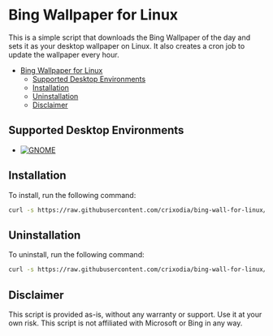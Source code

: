 # Bing Wallpaper for Linux

This is a simple script that downloads the Bing Wallpaper of the day and sets it as your desktop wallpaper on Linux. It also creates a cron job to update the wallpaper every hour.

- [Bing Wallpaper for Linux](#bing-wallpaper-for-linux)
  - [Supported Desktop Environments](#supported-desktop-environments)
  - [Installation](#installation)
  - [Uninstallation](#uninstallation)
  - [Disclaimer](#disclaimer)


## Supported Desktop Environments

- [![GNOME](https://img.shields.io/badge/GNOME-4B4C5D?style=flat&logo=gnome)](https://www.gnome.org/)

## Installation

To install, run the following command:

```bash
curl -s https://raw.githubusercontent.com/crixodia/bing-wall-for-linux/main/install.sh | sudo bash
```

## Uninstallation

To uninstall, run the following command:

```bash
curl -s https://raw.githubusercontent.com/crixodia/bing-wall-for-linux/main/install.sh | sudo bash -s -- --uninstall
```

## Disclaimer

This script is provided as-is, without any warranty or support. Use it at your own risk. This script is not affiliated with Microsoft or Bing in any way.

